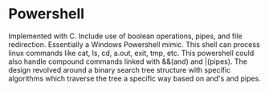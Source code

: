# Powershell

Implemented with C. Include use of boolean operations, pipes, and file redirection. Essentially a Windows Powershell mimic. This shell can process linux
commands like cat, ls, cd, a.out, exit, tmp, etc. This powershell could also handle compound commands linked with &&(and) and |(pipes).
The design revolved around a binary search tree structure with specific algorithms which traverse the tree a specific way based on and's and pipes.
